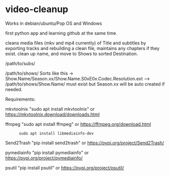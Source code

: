 # video-cleanup

Works in debian/ubuntu/Pop OS and Windows

first python app and learning github at the same time.

cleans media files (mkv and mp4 currently) of Title and subtitles by exporting tracks and rebuilding a clean file, maintains any chapters if they exist.
clean up name, and move to Shows to sorted Destination.

/path/to/subs/

/path/to/shows/  Sorts like this ->  Show.Name/Season.xx/Show.Name.S0xE0x.Codec.Resolution.ext
--> /path/to/shows/Show.Name/ must exist but Season.xx will be auto created if needed.

Requirements: 

mkvtoolnix  "sudo apt install mkvtoolnix" or https://mkvtoolnix.download/downloads.html

ffmpeg    "sudo apt install ffmpeg"       or https://ffmpeg.org/download.html
          
          sudo apt install libmediainfo-dev

Send2Trash  "pip install send2trash"      or https://pypi.org/project/Send2Trash/

pymediainfo "pip install pymediainfo"     or https://pypi.org/project/pymediainfo/

psutil      "pip install psutil"          or https://pypi.org/project/psutil/

